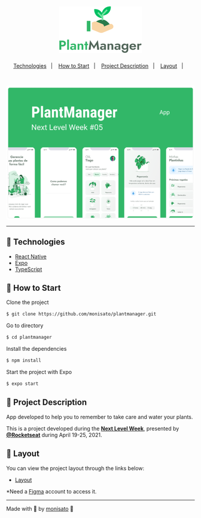 <h1 align="center">
    <img alt="PlantManager" title="PlantManager" src=".github/logo.png" />
</h1>

<p align="center">
  <a href="#technologies">Technologies</a>&nbsp;&nbsp;&nbsp;|&nbsp;&nbsp;&nbsp;
  <a href="#start">How to Start</a>&nbsp;&nbsp;&nbsp;|&nbsp;&nbsp;&nbsp;
  <a href="#project">Project Description</a>&nbsp;&nbsp;&nbsp;|&nbsp;&nbsp;&nbsp;
  <a href="#layout">Layout</a>&nbsp;&nbsp;&nbsp;|&nbsp;&nbsp;&nbsp;
</p>

<br>

<p align="center">
  <img alt="PlantManager" src=".github/plantmanager.png">
</p>

---

## 🤖 Technologies

- [React Native](https://reactnative.dev/)
- [Expo](https://expo.io/)
- [TypeScript](https://www.typescriptlang.org/)

## 🚀 How to Start

Clone the project
```bash
$ git clone https://github.com/monisato/plantmanager.git
```

Go to directory
```bash
$ cd plantmanager
```

Install the dependencies
```bash
$ npm install
```

Start the project with Expo
```bash
$ expo start
```

## 🌱 Project Description

App developed to help you to remember to take care and water your plants.

This is a project developed during the **[Next Level Week](https://nextlevelweek.com/)**, presented by **[@Rocketseat](https://github.com/Rocketseat)** during April 19-25, 2021.

## 🔖 Layout

You can view the project layout through the links below:

- [Layout](https://www.figma.com/file/IhQRtrOZdu3TrvkPYREzOy/PlantManager) 

*Need a [Figma](http://figma.com/) account to access it.

---

Made with 💖 by [monisato](https://github.com/monisato) 👋
